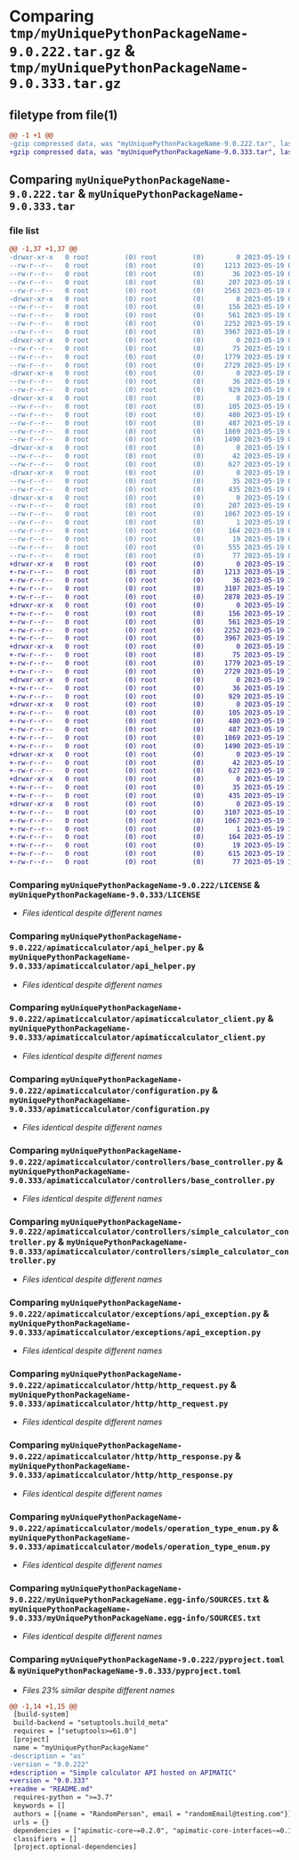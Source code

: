 # Comparing `tmp/myUniquePythonPackageName-9.0.222.tar.gz` & `tmp/myUniquePythonPackageName-9.0.333.tar.gz`

## filetype from file(1)

```diff
@@ -1 +1 @@
-gzip compressed data, was "myUniquePythonPackageName-9.0.222.tar", last modified: Fri May 19 09:03:03 2023, max compression
+gzip compressed data, was "myUniquePythonPackageName-9.0.333.tar", last modified: Fri May 19 11:02:24 2023, max compression
```

## Comparing `myUniquePythonPackageName-9.0.222.tar` & `myUniquePythonPackageName-9.0.333.tar`

### file list

```diff
@@ -1,37 +1,37 @@
-drwxr-xr-x   0 root         (0) root         (0)        0 2023-05-19 09:03:03.716218 myUniquePythonPackageName-9.0.222/
--rw-r--r--   0 root         (0) root         (0)     1213 2023-05-19 09:02:29.000000 myUniquePythonPackageName-9.0.222/LICENSE
--rw-r--r--   0 root         (0) root         (0)       36 2023-05-19 09:02:29.000000 myUniquePythonPackageName-9.0.222/MANIFEST.in
--rw-r--r--   0 root         (0) root         (0)      207 2023-05-19 09:03:03.716218 myUniquePythonPackageName-9.0.222/PKG-INFO
--rw-r--r--   0 root         (0) root         (0)     2563 2023-05-19 09:02:29.000000 myUniquePythonPackageName-9.0.222/README.md
-drwxr-xr-x   0 root         (0) root         (0)        0 2023-05-19 09:03:03.693218 myUniquePythonPackageName-9.0.222/apimaticcalculator/
--rw-r--r--   0 root         (0) root         (0)      156 2023-05-19 09:02:29.000000 myUniquePythonPackageName-9.0.222/apimaticcalculator/__init__.py
--rw-r--r--   0 root         (0) root         (0)      561 2023-05-19 09:02:29.000000 myUniquePythonPackageName-9.0.222/apimaticcalculator/api_helper.py
--rw-r--r--   0 root         (0) root         (0)     2252 2023-05-19 09:02:29.000000 myUniquePythonPackageName-9.0.222/apimaticcalculator/apimaticcalculator_client.py
--rw-r--r--   0 root         (0) root         (0)     3967 2023-05-19 09:02:29.000000 myUniquePythonPackageName-9.0.222/apimaticcalculator/configuration.py
-drwxr-xr-x   0 root         (0) root         (0)        0 2023-05-19 09:03:03.696218 myUniquePythonPackageName-9.0.222/apimaticcalculator/controllers/
--rw-r--r--   0 root         (0) root         (0)       75 2023-05-19 09:02:29.000000 myUniquePythonPackageName-9.0.222/apimaticcalculator/controllers/__init__.py
--rw-r--r--   0 root         (0) root         (0)     1779 2023-05-19 09:02:29.000000 myUniquePythonPackageName-9.0.222/apimaticcalculator/controllers/base_controller.py
--rw-r--r--   0 root         (0) root         (0)     2729 2023-05-19 09:02:29.000000 myUniquePythonPackageName-9.0.222/apimaticcalculator/controllers/simple_calculator_controller.py
-drwxr-xr-x   0 root         (0) root         (0)        0 2023-05-19 09:03:03.699218 myUniquePythonPackageName-9.0.222/apimaticcalculator/exceptions/
--rw-r--r--   0 root         (0) root         (0)       36 2023-05-19 09:02:29.000000 myUniquePythonPackageName-9.0.222/apimaticcalculator/exceptions/__init__.py
--rw-r--r--   0 root         (0) root         (0)      929 2023-05-19 09:02:29.000000 myUniquePythonPackageName-9.0.222/apimaticcalculator/exceptions/api_exception.py
-drwxr-xr-x   0 root         (0) root         (0)        0 2023-05-19 09:03:03.705218 myUniquePythonPackageName-9.0.222/apimaticcalculator/http/
--rw-r--r--   0 root         (0) root         (0)      105 2023-05-19 09:02:29.000000 myUniquePythonPackageName-9.0.222/apimaticcalculator/http/__init__.py
--rw-r--r--   0 root         (0) root         (0)      480 2023-05-19 09:02:29.000000 myUniquePythonPackageName-9.0.222/apimaticcalculator/http/http_call_back.py
--rw-r--r--   0 root         (0) root         (0)      487 2023-05-19 09:02:29.000000 myUniquePythonPackageName-9.0.222/apimaticcalculator/http/http_method_enum.py
--rw-r--r--   0 root         (0) root         (0)     1869 2023-05-19 09:02:29.000000 myUniquePythonPackageName-9.0.222/apimaticcalculator/http/http_request.py
--rw-r--r--   0 root         (0) root         (0)     1490 2023-05-19 09:02:29.000000 myUniquePythonPackageName-9.0.222/apimaticcalculator/http/http_response.py
-drwxr-xr-x   0 root         (0) root         (0)        0 2023-05-19 09:03:03.706218 myUniquePythonPackageName-9.0.222/apimaticcalculator/models/
--rw-r--r--   0 root         (0) root         (0)       42 2023-05-19 09:02:29.000000 myUniquePythonPackageName-9.0.222/apimaticcalculator/models/__init__.py
--rw-r--r--   0 root         (0) root         (0)      627 2023-05-19 09:02:29.000000 myUniquePythonPackageName-9.0.222/apimaticcalculator/models/operation_type_enum.py
-drwxr-xr-x   0 root         (0) root         (0)        0 2023-05-19 09:03:03.708218 myUniquePythonPackageName-9.0.222/apimaticcalculator/utilities/
--rw-r--r--   0 root         (0) root         (0)       35 2023-05-19 09:02:29.000000 myUniquePythonPackageName-9.0.222/apimaticcalculator/utilities/__init__.py
--rw-r--r--   0 root         (0) root         (0)      435 2023-05-19 09:02:29.000000 myUniquePythonPackageName-9.0.222/apimaticcalculator/utilities/file_wrapper.py
-drwxr-xr-x   0 root         (0) root         (0)        0 2023-05-19 09:03:03.716218 myUniquePythonPackageName-9.0.222/myUniquePythonPackageName.egg-info/
--rw-r--r--   0 root         (0) root         (0)      207 2023-05-19 09:03:03.000000 myUniquePythonPackageName-9.0.222/myUniquePythonPackageName.egg-info/PKG-INFO
--rw-r--r--   0 root         (0) root         (0)     1067 2023-05-19 09:03:03.000000 myUniquePythonPackageName-9.0.222/myUniquePythonPackageName.egg-info/SOURCES.txt
--rw-r--r--   0 root         (0) root         (0)        1 2023-05-19 09:03:03.000000 myUniquePythonPackageName-9.0.222/myUniquePythonPackageName.egg-info/dependency_links.txt
--rw-r--r--   0 root         (0) root         (0)      164 2023-05-19 09:03:03.000000 myUniquePythonPackageName-9.0.222/myUniquePythonPackageName.egg-info/requires.txt
--rw-r--r--   0 root         (0) root         (0)       19 2023-05-19 09:03:03.000000 myUniquePythonPackageName-9.0.222/myUniquePythonPackageName.egg-info/top_level.txt
--rw-r--r--   0 root         (0) root         (0)      555 2023-05-19 09:02:29.000000 myUniquePythonPackageName-9.0.222/pyproject.toml
--rw-r--r--   0 root         (0) root         (0)       77 2023-05-19 09:03:03.718218 myUniquePythonPackageName-9.0.222/setup.cfg
+drwxr-xr-x   0 root         (0) root         (0)        0 2023-05-19 11:02:24.177662 myUniquePythonPackageName-9.0.333/
+-rw-r--r--   0 root         (0) root         (0)     1213 2023-05-19 11:01:53.000000 myUniquePythonPackageName-9.0.333/LICENSE
+-rw-r--r--   0 root         (0) root         (0)       36 2023-05-19 11:01:53.000000 myUniquePythonPackageName-9.0.333/MANIFEST.in
+-rw-r--r--   0 root         (0) root         (0)     3107 2023-05-19 11:02:24.177662 myUniquePythonPackageName-9.0.333/PKG-INFO
+-rw-r--r--   0 root         (0) root         (0)     2878 2023-05-19 11:01:53.000000 myUniquePythonPackageName-9.0.333/README.md
+drwxr-xr-x   0 root         (0) root         (0)        0 2023-05-19 11:02:24.163662 myUniquePythonPackageName-9.0.333/apimaticcalculator/
+-rw-r--r--   0 root         (0) root         (0)      156 2023-05-19 11:01:53.000000 myUniquePythonPackageName-9.0.333/apimaticcalculator/__init__.py
+-rw-r--r--   0 root         (0) root         (0)      561 2023-05-19 11:01:53.000000 myUniquePythonPackageName-9.0.333/apimaticcalculator/api_helper.py
+-rw-r--r--   0 root         (0) root         (0)     2252 2023-05-19 11:01:53.000000 myUniquePythonPackageName-9.0.333/apimaticcalculator/apimaticcalculator_client.py
+-rw-r--r--   0 root         (0) root         (0)     3967 2023-05-19 11:01:53.000000 myUniquePythonPackageName-9.0.333/apimaticcalculator/configuration.py
+drwxr-xr-x   0 root         (0) root         (0)        0 2023-05-19 11:02:24.165662 myUniquePythonPackageName-9.0.333/apimaticcalculator/controllers/
+-rw-r--r--   0 root         (0) root         (0)       75 2023-05-19 11:01:53.000000 myUniquePythonPackageName-9.0.333/apimaticcalculator/controllers/__init__.py
+-rw-r--r--   0 root         (0) root         (0)     1779 2023-05-19 11:01:53.000000 myUniquePythonPackageName-9.0.333/apimaticcalculator/controllers/base_controller.py
+-rw-r--r--   0 root         (0) root         (0)     2729 2023-05-19 11:01:53.000000 myUniquePythonPackageName-9.0.333/apimaticcalculator/controllers/simple_calculator_controller.py
+drwxr-xr-x   0 root         (0) root         (0)        0 2023-05-19 11:02:24.166662 myUniquePythonPackageName-9.0.333/apimaticcalculator/exceptions/
+-rw-r--r--   0 root         (0) root         (0)       36 2023-05-19 11:01:53.000000 myUniquePythonPackageName-9.0.333/apimaticcalculator/exceptions/__init__.py
+-rw-r--r--   0 root         (0) root         (0)      929 2023-05-19 11:01:53.000000 myUniquePythonPackageName-9.0.333/apimaticcalculator/exceptions/api_exception.py
+drwxr-xr-x   0 root         (0) root         (0)        0 2023-05-19 11:02:24.170662 myUniquePythonPackageName-9.0.333/apimaticcalculator/http/
+-rw-r--r--   0 root         (0) root         (0)      105 2023-05-19 11:01:53.000000 myUniquePythonPackageName-9.0.333/apimaticcalculator/http/__init__.py
+-rw-r--r--   0 root         (0) root         (0)      480 2023-05-19 11:01:53.000000 myUniquePythonPackageName-9.0.333/apimaticcalculator/http/http_call_back.py
+-rw-r--r--   0 root         (0) root         (0)      487 2023-05-19 11:01:53.000000 myUniquePythonPackageName-9.0.333/apimaticcalculator/http/http_method_enum.py
+-rw-r--r--   0 root         (0) root         (0)     1869 2023-05-19 11:01:53.000000 myUniquePythonPackageName-9.0.333/apimaticcalculator/http/http_request.py
+-rw-r--r--   0 root         (0) root         (0)     1490 2023-05-19 11:01:53.000000 myUniquePythonPackageName-9.0.333/apimaticcalculator/http/http_response.py
+drwxr-xr-x   0 root         (0) root         (0)        0 2023-05-19 11:02:24.171662 myUniquePythonPackageName-9.0.333/apimaticcalculator/models/
+-rw-r--r--   0 root         (0) root         (0)       42 2023-05-19 11:01:53.000000 myUniquePythonPackageName-9.0.333/apimaticcalculator/models/__init__.py
+-rw-r--r--   0 root         (0) root         (0)      627 2023-05-19 11:01:53.000000 myUniquePythonPackageName-9.0.333/apimaticcalculator/models/operation_type_enum.py
+drwxr-xr-x   0 root         (0) root         (0)        0 2023-05-19 11:02:24.173662 myUniquePythonPackageName-9.0.333/apimaticcalculator/utilities/
+-rw-r--r--   0 root         (0) root         (0)       35 2023-05-19 11:01:53.000000 myUniquePythonPackageName-9.0.333/apimaticcalculator/utilities/__init__.py
+-rw-r--r--   0 root         (0) root         (0)      435 2023-05-19 11:01:53.000000 myUniquePythonPackageName-9.0.333/apimaticcalculator/utilities/file_wrapper.py
+drwxr-xr-x   0 root         (0) root         (0)        0 2023-05-19 11:02:24.177662 myUniquePythonPackageName-9.0.333/myUniquePythonPackageName.egg-info/
+-rw-r--r--   0 root         (0) root         (0)     3107 2023-05-19 11:02:24.000000 myUniquePythonPackageName-9.0.333/myUniquePythonPackageName.egg-info/PKG-INFO
+-rw-r--r--   0 root         (0) root         (0)     1067 2023-05-19 11:02:24.000000 myUniquePythonPackageName-9.0.333/myUniquePythonPackageName.egg-info/SOURCES.txt
+-rw-r--r--   0 root         (0) root         (0)        1 2023-05-19 11:02:24.000000 myUniquePythonPackageName-9.0.333/myUniquePythonPackageName.egg-info/dependency_links.txt
+-rw-r--r--   0 root         (0) root         (0)      164 2023-05-19 11:02:24.000000 myUniquePythonPackageName-9.0.333/myUniquePythonPackageName.egg-info/requires.txt
+-rw-r--r--   0 root         (0) root         (0)       19 2023-05-19 11:02:24.000000 myUniquePythonPackageName-9.0.333/myUniquePythonPackageName.egg-info/top_level.txt
+-rw-r--r--   0 root         (0) root         (0)      615 2023-05-19 11:01:53.000000 myUniquePythonPackageName-9.0.333/pyproject.toml
+-rw-r--r--   0 root         (0) root         (0)       77 2023-05-19 11:02:24.178662 myUniquePythonPackageName-9.0.333/setup.cfg
```

### Comparing `myUniquePythonPackageName-9.0.222/LICENSE` & `myUniquePythonPackageName-9.0.333/LICENSE`

 * *Files identical despite different names*

### Comparing `myUniquePythonPackageName-9.0.222/apimaticcalculator/api_helper.py` & `myUniquePythonPackageName-9.0.333/apimaticcalculator/api_helper.py`

 * *Files identical despite different names*

### Comparing `myUniquePythonPackageName-9.0.222/apimaticcalculator/apimaticcalculator_client.py` & `myUniquePythonPackageName-9.0.333/apimaticcalculator/apimaticcalculator_client.py`

 * *Files identical despite different names*

### Comparing `myUniquePythonPackageName-9.0.222/apimaticcalculator/configuration.py` & `myUniquePythonPackageName-9.0.333/apimaticcalculator/configuration.py`

 * *Files identical despite different names*

### Comparing `myUniquePythonPackageName-9.0.222/apimaticcalculator/controllers/base_controller.py` & `myUniquePythonPackageName-9.0.333/apimaticcalculator/controllers/base_controller.py`

 * *Files identical despite different names*

### Comparing `myUniquePythonPackageName-9.0.222/apimaticcalculator/controllers/simple_calculator_controller.py` & `myUniquePythonPackageName-9.0.333/apimaticcalculator/controllers/simple_calculator_controller.py`

 * *Files identical despite different names*

### Comparing `myUniquePythonPackageName-9.0.222/apimaticcalculator/exceptions/api_exception.py` & `myUniquePythonPackageName-9.0.333/apimaticcalculator/exceptions/api_exception.py`

 * *Files identical despite different names*

### Comparing `myUniquePythonPackageName-9.0.222/apimaticcalculator/http/http_request.py` & `myUniquePythonPackageName-9.0.333/apimaticcalculator/http/http_request.py`

 * *Files identical despite different names*

### Comparing `myUniquePythonPackageName-9.0.222/apimaticcalculator/http/http_response.py` & `myUniquePythonPackageName-9.0.333/apimaticcalculator/http/http_response.py`

 * *Files identical despite different names*

### Comparing `myUniquePythonPackageName-9.0.222/apimaticcalculator/models/operation_type_enum.py` & `myUniquePythonPackageName-9.0.333/apimaticcalculator/models/operation_type_enum.py`

 * *Files identical despite different names*

### Comparing `myUniquePythonPackageName-9.0.222/myUniquePythonPackageName.egg-info/SOURCES.txt` & `myUniquePythonPackageName-9.0.333/myUniquePythonPackageName.egg-info/SOURCES.txt`

 * *Files identical despite different names*

### Comparing `myUniquePythonPackageName-9.0.222/pyproject.toml` & `myUniquePythonPackageName-9.0.333/pyproject.toml`

 * *Files 23% similar despite different names*

```diff
@@ -1,14 +1,15 @@
 [build-system]
 build-backend = "setuptools.build_meta"
 requires = ["setuptools>=61.0"]
 [project]
 name = "myUniquePythonPackageName"
-description = "as"
-version = "9.0.222"
+description = "Simple calculator API hosted on APIMATIC"
+version = "9.0.333"
+readme = "README.md"
 requires-python = ">=3.7"
 keywords = []
 authors = [{name = "RandomPerson", email = "randomEmail@testing.com"}]
 urls = {}
 dependencies = ["apimatic-core~=0.2.0", "apimatic-core-interfaces~=0.1.0", "apimatic-requests-client-adapter~=0.1.0", "python-dateutil~=2.8.1", "enum34~=1.1, >=1.1.10"]
 classifiers = []
 [project.optional-dependencies]
```

